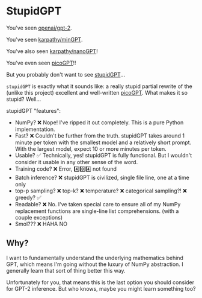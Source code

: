# StupidGPT

You've seen [openai/gpt-2](https://github.com/openai/gpt-2).

You've seen [karpathy/minGPT](https://github.com/karpathy/mingpt).

You've also seen [karpathy/nanoGPT](https://github.com/karpathy/nanogpt)!

You've even seen [picoGPT](https://github.com/jaymody/picoGPT)!!

But you probably don't want to see [stupidGPT](https://github.com/WAUthethird/stupidGPT)...

`stupidGPT` is exactly what it sounds like: a really stupid partial rewrite of the (unlike this project) excellent and well-written [picoGPT](https://github.com/jaymody/picoGPT).
What makes it so stupid?
Well...

stupidGPT "features":
* NumPy? ❌ Nope! I've ripped it out completely. This is a pure Python implementation.
* Fast? ❌ Couldn't be further from the truth. stupidGPT takes around 1 minute per token with the smallest model and a relatively short prompt. With the largest model, expect 10 or more minutes per token.
* Usable? ✅ Technically, yes! stupidGPT is fully functional. But I wouldn't consider it usable in any other sense of the word.
* Training code? ❌ Error, 4️⃣0️⃣4️⃣ not found
* Batch inference? ❌ stupidGPT is civilized, single file line, one at a time only
* top-p sampling? ❌ top-k? ❌ temperature? ❌ categorical sampling?! ❌ greedy? ✅
* Readable? ❌ No. I've taken special care to ensure all of my NumPy replacement functions are single-line list comprehensions. (with a couple exceptions)
* Smol??? ❌ HAHA NO


## Why?

I want to fundamentally understand the underlying mathematics behind GPT, which means I'm going without the luxury of NumPy abstraction. I generally learn that sort of thing better this way.

Unfortunately for you, that means this is the last option you should consider for GPT-2 inference. But who knows, maybe you might learn something too?

